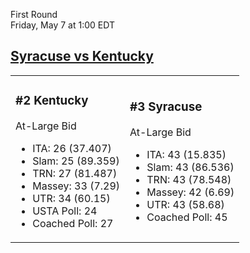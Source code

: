 First Round  
Friday, May 7 at 1:00 EDT
## [Syracuse vs Kentucky](https://www.ncaa.com/game/5833649) 

<table><tr><td>  

### #2 Kentucky  

At-Large Bid  
- ITA: 26 (37.407)  
- Slam: 25 (89.359)  
- TRN: 27 (81.487)  
- Massey: 33 (7.29)  
- UTR: 34 (60.15)  
- USTA Poll: 24  
- Coached Poll: 27  

</td><td>  

### #3 Syracuse  

At-Large Bid  
- ITA: 43 (15.835)  
- Slam: 43 (86.536)  
- TRN: 43 (78.548)  
- Massey: 42 (6.69)  
- UTR: 43 (58.68)  
- Coached Poll: 45  

</td></tr></table>  